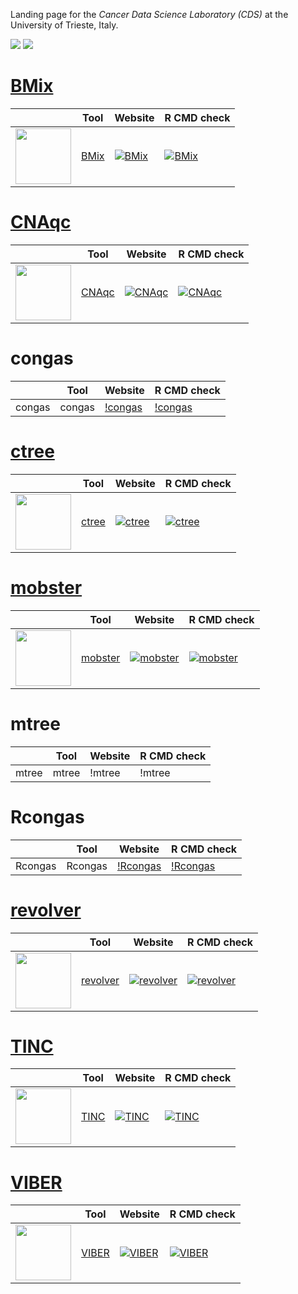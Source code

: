 
Landing page for the *Cancer Data Science Laboratory (CDS)* at the
University of Trieste, Italy.

[![](https://img.shields.io/badge/CDS%20Lab%20Github-caravagnalab-seagreen.svg)](https://github.com/caravagnalab)
[![](https://img.shields.io/badge/CDS%20Lab%20webpage-https://www.caravagnalab.org/-red.svg)](https://www.caravagnalab.org/)



# [BMix](https://caravagnalab.github.io/BMix) 
|    | Tool | Website | R CMD check |
|----|------|---------|-------------|
<img src="https://caravagnalab.github.io/BMix/reference/figures/logo.png" width=89px></img> | [BMix](https://caravagnalab.github.io/BMix) | [![BMix](https://github.com/caravagnalab/BMix/workflows/pkgdown/badge.svg)](https://github.com/caravagnalab/BMix/actions/workflows/pkgdown.yaml) | [![BMix](https://github.com/caravagnalab/BMix/workflows/R-CMD-check/badge.svg)](https://github.com/caravagnalab/BMix/actions/workflows/R-CMD-check.yaml) | 

# [CNAqc](https://caravagnalab.github.io/CNAqc) 
|    | Tool | Website | R CMD check |
|----|------|---------|-------------|
<img src="https://caravagnalab.github.io/CNAqc/reference/figures/logo.png" width=89px></img> | [CNAqc](https://caravagnalab.github.io/CNAqc) | [![CNAqc](https://github.com/caravagnalab/CNAqc/workflows/pkgdown/badge.svg)](https://github.com/caravagnalab/CNAqc/actions/workflows/pkgdown.yaml) | [![CNAqc](https://github.com/caravagnalab/CNAqc/workflows/R-CMD-check/badge.svg)](https://github.com/caravagnalab/CNAqc/actions/workflows/R-CMD-check.yaml) | 

# congas 
|    | Tool | Website | R CMD check |
|----|------|---------|-------------|
congas | congas | [!congas](https://github.com/caravagnalab/congas/actions/workflows/pkgdown.yaml) | [!congas](https://github.com/caravagnalab/congas/actions/workflows/R-CMD-check.yaml) | 

# [ctree](https://caravagnalab.github.io/ctree) 
|    | Tool | Website | R CMD check |
|----|------|---------|-------------|
<img src="https://caravagnalab.github.io/ctree/reference/figures/logo.png" width=89px></img> | [ctree](https://caravagnalab.github.io/ctree) | [![ctree](https://github.com/caravagnalab/ctree/workflows/pkgdown/badge.svg)](https://github.com/caravagnalab/ctree/actions/workflows/pkgdown.yaml) | [![ctree](https://github.com/caravagnalab/ctree/workflows/R-CMD-check/badge.svg)](https://github.com/caravagnalab/ctree/actions/workflows/R-CMD-check.yaml) | 

# [mobster](https://caravagnalab.github.io/mobster) 
|    | Tool | Website | R CMD check |
|----|------|---------|-------------|
<img src="https://caravagnalab.github.io/mobster/reference/figures/logo.png" width=89px></img> | [mobster](https://caravagnalab.github.io/mobster) | [![mobster](https://github.com/caravagnalab/mobster/workflows/pkgdown/badge.svg)](https://github.com/caravagnalab/mobster/actions/workflows/pkgdown.yaml) | [![mobster](https://github.com/caravagnalab/mobster/workflows/R-CMD-check/badge.svg)](https://github.com/caravagnalab/mobster/actions/workflows/R-CMD-check.yaml) | 

# mtree 
|    | Tool | Website | R CMD check |
|----|------|---------|-------------|
mtree | mtree | !mtree | !mtree | 

# Rcongas 
|    | Tool | Website | R CMD check |
|----|------|---------|-------------|
Rcongas | Rcongas | [!Rcongas](https://github.com/caravagnalab/Rcongas/actions/workflows/pkgdown.yaml) | [!Rcongas](https://github.com/caravagnalab/Rcongas/actions/workflows/R-CMD-check.yaml) | 

# [revolver](https://caravagnalab.github.io/revolver) 
|    | Tool | Website | R CMD check |
|----|------|---------|-------------|
<img src="https://caravagnalab.github.io/revolver/reference/figures/logo.png" width=89px></img> | [revolver](https://caravagnalab.github.io/revolver) | [![revolver](https://github.com/caravagnalab/revolver/workflows/pkgdown/badge.svg)](https://github.com/caravagnalab/revolver/actions/workflows/pkgdown.yaml) | [![revolver](https://github.com/caravagnalab/revolver/workflows/R-CMD-check/badge.svg)](https://github.com/caravagnalab/revolver/actions/workflows/R-CMD-check.yaml) | 

# [TINC](https://caravagnalab.github.io/TINC) 
|    | Tool | Website | R CMD check |
|----|------|---------|-------------|
<img src="https://caravagnalab.github.io/TINC/reference/figures/logo.png" width=89px></img> | [TINC](https://caravagnalab.github.io/TINC) | [![TINC](https://github.com/caravagnalab/TINC/workflows/pkgdown/badge.svg)](https://github.com/caravagnalab/TINC/actions/workflows/pkgdown.yaml) | [![TINC](https://github.com/caravagnalab/TINC/workflows/R-CMD-check/badge.svg)](https://github.com/caravagnalab/TINC/actions/workflows/R-CMD-check.yaml) | 

# [VIBER](https://caravagnalab.github.io/VIBER) 
|    | Tool | Website | R CMD check |
|----|------|---------|-------------|
<img src="https://caravagnalab.github.io/VIBER/reference/figures/logo.png" width=89px></img> | [VIBER](https://caravagnalab.github.io/VIBER) | [![VIBER](https://github.com/caravagnalab/VIBER/workflows/pkgdown/badge.svg)](https://github.com/caravagnalab/VIBER/actions/workflows/pkgdown.yaml) | [![VIBER](https://github.com/caravagnalab/VIBER/workflows/R-CMD-check/badge.svg)](https://github.com/caravagnalab/VIBER/actions/workflows/R-CMD-check.yaml) | 

